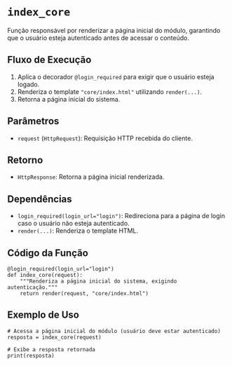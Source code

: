 # `index_core`

Função responsável por renderizar a página inicial do módulo, garantindo que o usuário esteja autenticado antes de acessar o conteúdo.

## Fluxo de Execução

1. Aplica o decorador `@login_required` para exigir que o usuário esteja logado.
2. Renderiza o template `"core/index.html"` utilizando `render(...)`.
3. Retorna a página inicial do sistema.

## Parâmetros

- `request` (`HttpRequest`): Requisição HTTP recebida do cliente.

## Retorno

- `HttpResponse`: Retorna a página inicial renderizada.

## Dependências

- `login_required(login_url="login")`: Redireciona para a página de login caso o usuário não esteja autenticado.
- `render(...)`: Renderiza o template HTML.

## Código da Função

```{py3 linenums="1"}
@login_required(login_url="login")
def index_core(request):
    """Renderiza a página inicial do sistema, exigindo autenticação."""
    return render(request, "core/index.html")
```

## Exemplo de Uso

```{py3 linenums="1"}
# Acessa a página inicial do módulo (usuário deve estar autenticado)
resposta = index_core(request)

# Exibe a resposta retornada
print(resposta)
```

